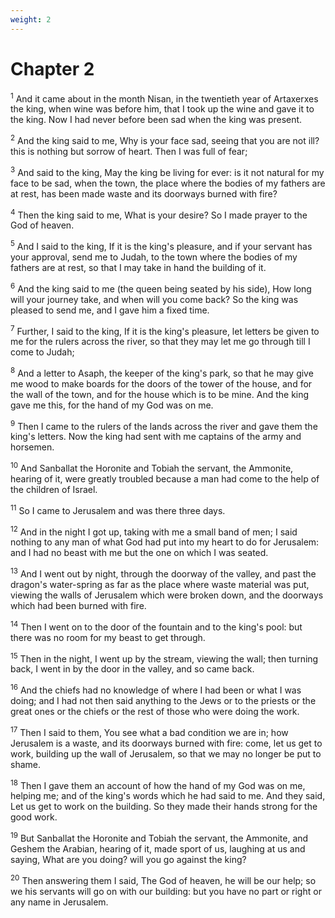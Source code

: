 ```yaml
---
weight: 2
---
```


# Chapter 2

<sup>1</sup> And it came about in the month Nisan, in the twentieth year of Artaxerxes the king, when wine was before him, that I took up the wine and gave it to the king. Now I had never before been sad when the king was present. 

<sup>2</sup> And the king said to me, Why is your face sad, seeing that you are not ill? this is nothing but sorrow of heart. Then I was full of fear; 

<sup>3</sup> And said to the king, May the king be living for ever: is it not natural for my face to be sad, when the town, the place where the bodies of my fathers are at rest, has been made waste and its doorways burned with fire? 

<sup>4</sup> Then the king said to me, What is your desire? So I made prayer to the God of heaven. 

<sup>5</sup> And I said to the king, If it is the king's pleasure, and if your servant has your approval, send me to Judah, to the town where the bodies of my fathers are at rest, so that I may take in hand the building of it. 

<sup>6</sup> And the king said to me (the queen being seated by his side), How long will your journey take, and when will you come back? So the king was pleased to send me, and I gave him a fixed time. 

<sup>7</sup> Further, I said to the king, If it is the king's pleasure, let letters be given to me for the rulers across the river, so that they may let me go through till I come to Judah; 

<sup>8</sup> And a letter to Asaph, the keeper of the king's park, so that he may give me wood to make boards for the doors of the tower of the house, and for the wall of the town, and for the house which is to be mine. And the king gave me this, for the hand of my God was on me. 

<sup>9</sup> Then I came to the rulers of the lands across the river and gave them the king's letters. Now the king had sent with me captains of the army and horsemen. 

<sup>10</sup> And Sanballat the Horonite and Tobiah the servant, the Ammonite, hearing of it, were greatly troubled because a man had come to the help of the children of Israel. 

<sup>11</sup> So I came to Jerusalem and was there three days. 

<sup>12</sup> And in the night I got up, taking with me a small band of men; I said nothing to any man of what God had put into my heart to do for Jerusalem: and I had no beast with me but the one on which I was seated. 

<sup>13</sup> And I went out by night, through the doorway of the valley, and past the dragon's water-spring as far as the place where waste material was put, viewing the walls of Jerusalem which were broken down, and the doorways which had been burned with fire. 

<sup>14</sup> Then I went on to the door of the fountain and to the king's pool: but there was no room for my beast to get through. 

<sup>15</sup> Then in the night, I went up by the stream, viewing the wall; then turning back, I went in by the door in the valley, and so came back. 

<sup>16</sup> And the chiefs had no knowledge of where I had been or what I was doing; and I had not then said anything to the Jews or to the priests or the great ones or the chiefs or the rest of those who were doing the work. 

<sup>17</sup> Then I said to them, You see what a bad condition we are in; how Jerusalem is a waste, and its doorways burned with fire: come, let us get to work, building up the wall of Jerusalem, so that we may no longer be put to shame. 

<sup>18</sup> Then I gave them an account of how the hand of my God was on me, helping me; and of the king's words which he had said to me. And they said, Let us get to work on the building. So they made their hands strong for the good work. 

<sup>19</sup> But Sanballat the Horonite and Tobiah the servant, the Ammonite, and Geshem the Arabian, hearing of it, made sport of us, laughing at us and saying, What are you doing? will you go against the king? 

<sup>20</sup> Then answering them I said, The God of heaven, he will be our help; so we his servants will go on with our building: but you have no part or right or any name in Jerusalem. 


